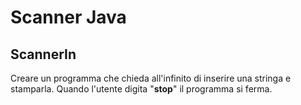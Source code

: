 # Scanner Java

## ScannerIn

Creare un programma che chieda all'infinito di inserire una stringa e stamparla.
Quando l'utente digita "**stop**" il programma si ferma.
